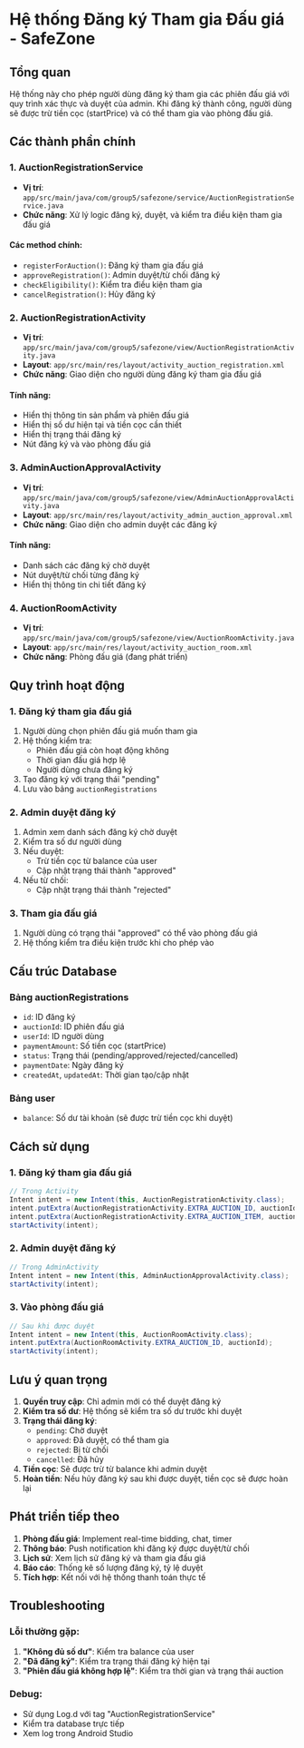 # Hệ thống Đăng ký Tham gia Đấu giá - SafeZone

## Tổng quan

Hệ thống này cho phép người dùng đăng ký tham gia các phiên đấu giá với quy trình xác thực và duyệt của admin. Khi đăng ký thành công, người dùng sẽ được trừ tiền cọc (startPrice) và có thể tham gia vào phòng đấu giá.

## Các thành phần chính

### 1. AuctionRegistrationService
- **Vị trí**: `app/src/main/java/com/group5/safezone/service/AuctionRegistrationService.java`
- **Chức năng**: Xử lý logic đăng ký, duyệt, và kiểm tra điều kiện tham gia đấu giá

#### Các method chính:
- `registerForAuction()`: Đăng ký tham gia đấu giá
- `approveRegistration()`: Admin duyệt/từ chối đăng ký
- `checkEligibility()`: Kiểm tra điều kiện tham gia
- `cancelRegistration()`: Hủy đăng ký

### 2. AuctionRegistrationActivity
- **Vị trí**: `app/src/main/java/com/group5/safezone/view/AuctionRegistrationActivity.java`
- **Layout**: `app/src/main/res/layout/activity_auction_registration.xml`
- **Chức năng**: Giao diện cho người dùng đăng ký tham gia đấu giá

#### Tính năng:
- Hiển thị thông tin sản phẩm và phiên đấu giá
- Hiển thị số dư hiện tại và tiền cọc cần thiết
- Hiển thị trạng thái đăng ký
- Nút đăng ký và vào phòng đấu giá

### 3. AdminAuctionApprovalActivity
- **Vị trí**: `app/src/main/java/com/group5/safezone/view/AdminAuctionApprovalActivity.java`
- **Layout**: `app/src/main/res/layout/activity_admin_auction_approval.xml`
- **Chức năng**: Giao diện cho admin duyệt các đăng ký

#### Tính năng:
- Danh sách các đăng ký chờ duyệt
- Nút duyệt/từ chối từng đăng ký
- Hiển thị thông tin chi tiết đăng ký

### 4. AuctionRoomActivity
- **Vị trí**: `app/src/main/java/com/group5/safezone/view/AuctionRoomActivity.java`
- **Layout**: `app/src/main/res/layout/activity_auction_room.xml`
- **Chức năng**: Phòng đấu giá (đang phát triển)

## Quy trình hoạt động

### 1. Đăng ký tham gia đấu giá
1. Người dùng chọn phiên đấu giá muốn tham gia
2. Hệ thống kiểm tra:
   - Phiên đấu giá còn hoạt động không
   - Thời gian đấu giá hợp lệ
   - Người dùng chưa đăng ký
3. Tạo đăng ký với trạng thái "pending"
4. Lưu vào bảng `auctionRegistrations`

### 2. Admin duyệt đăng ký
1. Admin xem danh sách đăng ký chờ duyệt
2. Kiểm tra số dư người dùng
3. Nếu duyệt:
   - Trừ tiền cọc từ balance của user
   - Cập nhật trạng thái thành "approved"
4. Nếu từ chối:
   - Cập nhật trạng thái thành "rejected"

### 3. Tham gia đấu giá
1. Người dùng có trạng thái "approved" có thể vào phòng đấu giá
2. Hệ thống kiểm tra điều kiện trước khi cho phép vào

## Cấu trúc Database

### Bảng auctionRegistrations
- `id`: ID đăng ký
- `auctionId`: ID phiên đấu giá
- `userId`: ID người dùng
- `paymentAmount`: Số tiền cọc (startPrice)
- `status`: Trạng thái (pending/approved/rejected/cancelled)
- `paymentDate`: Ngày đăng ký
- `createdAt`, `updatedAt`: Thời gian tạo/cập nhật

### Bảng user
- `balance`: Số dư tài khoản (sẽ được trừ tiền cọc khi duyệt)

## Cách sử dụng

### 1. Đăng ký tham gia đấu giá
```java
// Trong Activity
Intent intent = new Intent(this, AuctionRegistrationActivity.class);
intent.putExtra(AuctionRegistrationActivity.EXTRA_AUCTION_ID, auctionId);
intent.putExtra(AuctionRegistrationActivity.EXTRA_AUCTION_ITEM, auctionItem);
startActivity(intent);
```

### 2. Admin duyệt đăng ký
```java
// Trong AdminActivity
Intent intent = new Intent(this, AdminAuctionApprovalActivity.class);
startActivity(intent);
```

### 3. Vào phòng đấu giá
```java
// Sau khi được duyệt
Intent intent = new Intent(this, AuctionRoomActivity.class);
intent.putExtra(AuctionRoomActivity.EXTRA_AUCTION_ID, auctionId);
startActivity(intent);
```

## Lưu ý quan trọng

1. **Quyền truy cập**: Chỉ admin mới có thể duyệt đăng ký
2. **Kiểm tra số dư**: Hệ thống sẽ kiểm tra số dư trước khi duyệt
3. **Trạng thái đăng ký**: 
   - `pending`: Chờ duyệt
   - `approved`: Đã duyệt, có thể tham gia
   - `rejected`: Bị từ chối
   - `cancelled`: Đã hủy
4. **Tiền cọc**: Sẽ được trừ từ balance khi admin duyệt
5. **Hoàn tiền**: Nếu hủy đăng ký sau khi được duyệt, tiền cọc sẽ được hoàn lại

## Phát triển tiếp theo

1. **Phòng đấu giá**: Implement real-time bidding, chat, timer
2. **Thông báo**: Push notification khi đăng ký được duyệt/từ chối
3. **Lịch sử**: Xem lịch sử đăng ký và tham gia đấu giá
4. **Báo cáo**: Thống kê số lượng đăng ký, tỷ lệ duyệt
5. **Tích hợp**: Kết nối với hệ thống thanh toán thực tế

## Troubleshooting

### Lỗi thường gặp:
1. **"Không đủ số dư"**: Kiểm tra balance của user
2. **"Đã đăng ký"**: Kiểm tra trạng thái đăng ký hiện tại
3. **"Phiên đấu giá không hợp lệ"**: Kiểm tra thời gian và trạng thái auction

### Debug:
- Sử dụng Log.d với tag "AuctionRegistrationService"
- Kiểm tra database trực tiếp
- Xem log trong Android Studio
